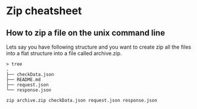 # Zip cheatsheet

## How to zip a file on the unix command line

Lets say you have following structure and you want to create zip all the files
into a flat structure into a file called archive.zip.

```
> tree
.
├── checkData.json
├── README.md
├── request.json
└── response.json
```

`zip archive.zip checkData.json request.json response.json`
